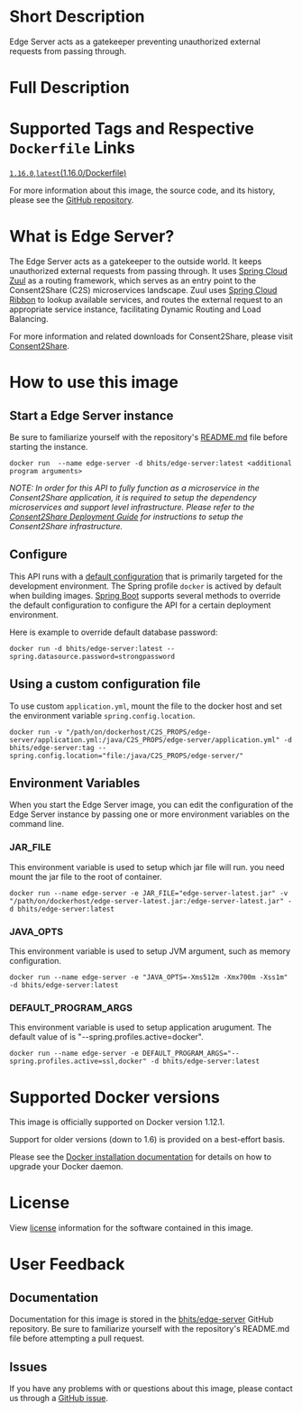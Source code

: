 # Short Description
Edge Server acts as a gatekeeper preventing unauthorized external requests from passing through.

# Full Description

# Supported Tags and Respective `Dockerfile` Links

[`1.16.0`](https://github.com/bhits/edge-server/blob/master/edge-server/src/main/docker/Dockerfile),[`latest`](https://github.com/bhits/edge-server/blob/master/edge-server/src/main/docker/Dockerfile)[(1.16.0/Dockerfile)](https://github.com/bhits/edge-server/blob/master/edge-server/src/main/docker/Dockerfile)

For more information about this image, the source code, and its history, please see the [GitHub repository](https://github.com/bhits/edge-server).

# What is Edge Server?

The Edge Server acts as a gatekeeper to the outside world. It keeps unauthorized external requests from passing through. It uses [Spring Cloud Zuul](https://spring.io/guides/gs/routing-and-filtering/) as a routing framework, which serves as an entry point to the Consent2Share (C2S) microservices landscape. Zuul uses [Spring Cloud Ribbon](https://spring.io/guides/gs/client-side-load-balancing/) to lookup available services, and routes the external request to an appropriate service instance, facilitating Dynamic Routing and Load Balancing.

For more information and related downloads for Consent2Share, please visit [Consent2Share](https://bhits.github.io/consent2share/).
# How to use this image


## Start a Edge Server instance

Be sure to familiarize yourself with the repository's [README.md](https://github.com/bhits/edge-server) file before starting the instance.

`docker run  --name edge-server -d bhits/edge-server:latest <additional program arguments>`

*NOTE: In order for this API to fully function as a microservice in the Consent2Share application, it is required to setup the dependency microservices and support level infrastructure. Please refer to the [Consent2Share Deployment Guide]() for instructions to setup the Consent2Share infrastructure.*


## Configure

This API runs with a [default configuration](https://github.com/bhits/edge-server/blob/master/edge-server/src/main/resources/application.yml) that is primarily targeted for the development environment.  The Spring profile `docker` is actived by default when building images. [Spring Boot](https://projects.spring.io/spring-boot/) supports several methods to override the default configuration to configure the API for a certain deployment environment. 

Here is example to override default database password:

`docker run -d bhits/edge-server:latest --spring.datasource.password=strongpassword`

## Using a custom configuration file

To use custom `application.yml`, mount the file to the docker host and set the environment variable `spring.config.location`.

`docker run -v "/path/on/dockerhost/C2S_PROPS/edge-server/application.yml:/java/C2S_PROPS/edge-server/application.yml" -d bhits/edge-server:tag --spring.config.location="file:/java/C2S_PROPS/edge-server/"`

## Environment Variables

When you start the Edge Server image, you can edit the configuration of the Edge Server instance by passing one or more environment variables on the command line. 

### JAR_FILE

This environment variable is used to setup which jar file will run. you need mount the jar file to the root of container.

`docker run --name edge-server -e JAR_FILE="edge-server-latest.jar" -v "/path/on/dockerhost/edge-server-latest.jar:/edge-server-latest.jar" -d bhits/edge-server:latest`

### JAVA_OPTS 

This environment variable is used to setup JVM argument, such as memory configuration.

`docker run --name edge-server -e "JAVA_OPTS=-Xms512m -Xmx700m -Xss1m" -d bhits/edge-server:latest`

### DEFAULT_PROGRAM_ARGS 

This environment variable is used to setup application arugument. The default value of is "--spring.profiles.active=docker".

`docker run --name edge-server -e DEFAULT_PROGRAM_ARGS="--spring.profiles.active=ssl,docker" -d bhits/edge-server:latest`

# Supported Docker versions

This image is officially supported on Docker version 1.12.1.

Support for older versions (down to 1.6) is provided on a best-effort basis.

Please see the [Docker installation documentation](https://docs.docker.com/engine/installation/) for details on how to upgrade your Docker daemon.

# License

View [license]() information for the software contained in this image.

# User Feedback

## Documentation 

Documentation for this image is stored in the [bhits/edge-server](https://github.com/bhits/edge-server) GitHub repository. Be sure to familiarize yourself with the repository's README.md file before attempting a pull request.

## Issues

If you have any problems with or questions about this image, please contact us through a [GitHub issue](https://github.com/bhits/edge-server/issues).
